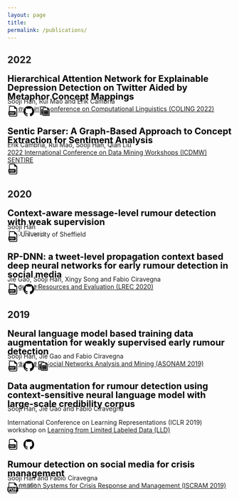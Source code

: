 ```yaml
---
layout: page
title: 
permalink: /publications/
---
```


<h2 style="text-align:left;">2022</h2>


<p style="text-align:left;font-weight:bold;font-size:20px;line-height:1.0;color:black;margin-bottom:-8px;">Hierarchical Attention Network for Explainable Depression Detection on Twitter Aided by Metaphor Concept Mappings</p> 
<span class="fancy-underline">Sooji Han</span>, Rui Mao and Erik Cambria<br>
<a href="https://coling2022.org/" target="_blank">International Conference on Computational Linguistics (COLING 2022)</a><br>
<p style="color:grey;font-size:16px;margin-top:-20px;margin-bottom:-15px;">Presenter</p>
<a href="https://aclanthology.org/2022.coling-1.9.pdf" target="_blank"><img src="../images/pdf1.png" width="24" height="24"></a> &nbsp; <a href="https://github.com/soojihan/HAN" target="_blank"><img src="../images/github1.png" width="24" height="24"></a> &nbsp; <a href="https://zenodo.org/record/7095100" target="_blank"><img src="../images/dataset1.png" width="24" height="24"></a>
    

<p style="text-align:left;font-weight:bold;font-size:20px;line-height:1.0;color:black;margin-bottom:-8px;">Sentic Parser: A Graph-Based Approach to Concept Extraction for Sentiment Analysis</p> 
Erik Cambria, Rui Mao, <span class="fancy-underline">Sooji Han</span>, Qian Liu<br>
<a href="https://sentic.net/sentire/" target="_blank">2022 International Conference on Data Mining Workshops (ICDMW) SENTIRE</a><br>
<a href="https://sentic.net/sentic-parser.pdf" target="_blank"><img src="../images/pdf1.png" width="24" height="24"></a> 
 


<h2 style="text-align:left;">2020</h2>
<p style="text-align:left;font-weight:bold;font-size:20px;line-height:1.0;color:black;margin-bottom:-8px;">Context-aware message-level rumour detection with weak supervision</p> 
<span class="fancy-underline">Sooji Han</span><br>
The University of Sheffield<br>
<p style="color:grey;font-size:16px;margin-top:-20px;margin-bottom:-15px;">PhD Thesis</p>
<a href="http://etheses.whiterose.ac.uk/27302/1/shan_finalcopy.pdf" target="_blank"><img src="../images/pdf1.png" width="24" height="24"></a>


<p style="text-align:left;font-weight:bold;font-size:20px;line-height:1.0;color:black;margin-bottom:-8px;">RP-DNN: a tweet-level propagation context based deep neural networks for early rumour detection in social media</p> 
Jie Gao, <span class="fancy-underline">Sooji Han</span>, Xingy Song and Fabio Ciravegna<br>
<a href="https://lrec2020.lrec-conf.org/en/" target="_blank">Language Resources and Evaluation (LREC 2020)</a><br>
<p style="color:grey;font-size:16px;margin-top:-20px;margin-bottom:-15px;">Presenter</p>
<a href="https://aclanthology.org/2020.lrec-1.748/" target="_blank"><img src="../images/pdf1.png" width="24" height="24"></a> &nbsp; <a href="https://github.com/soojihan/RPDNN" target="_blank"><img src="../images/github1.png" width="24" height="24"></a>


<h2 style="text-align:left;">2019</h2>

<p style="text-align:left;font-weight:bold;font-size:20px;line-height:1.0;color:black;margin-bottom:-8px;">Neural language model based training data augmentation for weakly supervised early rumour detection</p> 
 <span class="fancy-underline">Sooji Han</span>, Jie Gao and Fabio Ciravegna<br>
<a href="http://asonam.cpsc.ucalgary.ca/2019/" target="_blank">Advances in Social Networks Analysis and Mining (ASONAM 2019)</a><br>
<p style="color:grey;font-size:16px;margin-top:-20px;margin-bottom:-15px;">Presenter</p>
<a href="https://arxiv.org/pdf/1907.07033.pdf" target="_blank"><img src="../images/pdf1.png" width="24" height="24"></a>  &nbsp; <a href="https://github.com/soojihan/Multitask4Veracity" target="_blank"><img src="../images/github1.png" width="24" height="24"></a> &nbsp;<a href="https://zenodo.org/record/3269768" target="_blank"><img src="../images/dataset1.png" width="24" height="24"></a>


<p style="text-align:left;font-weight:bold;font-size:20px;line-height:1.0;color:black;margin-bottom:-8px;">Data augmentation for rumour detection using context-sensitive neural language model with large-scale credibility corpus</p> 
<span class="fancy-underline">Sooji Han</span>, Jie Gao and Fabio Ciravegna<br>
<p style="margin-bottom:-5px;"<a href="https://iclr.cc/Conferences/2019" target="_blank">International Conference on Learning Representations (ICLR 2019)</a> workshop on <a href="https://lld-workshop.github.io/" target="_blank">Learning from Limited Labeled Data (LLD)</a></p><br>
<a href="https://openreview.net/pdf?id=SyxCysRNdV" target="_blank"><img src="../images/pdf1.png" width="24" height="24"></a> &nbsp; <a href="https://github.com/soojihan/Multitask4Veracity" target="_blank"><img src="../images/github1.png" width="24" height="24"></a>

<p style="text-align:left;font-weight:bold;font-size:20px;line-height:1.0;color:black;margin-bottom:-8px;">Rumour detection on social media for crisis management</p> 
<span class="fancy-underline">Sooji Han</span> and Fabio Ciravegna<br>
<a href="https://iscram2019.webs.upv.es/" target="_blank">Information Systems for Crisis Response and Management (ISCRAM 2019)</a><br>
<p style="color:grey;font-size:16px;margin-top:-20px;margin-bottom:-15px;">Presenter</p>
<a href="https://pdfs.semanticscholar.org/8298/9a83f48551fc87734e2a2cdac69dbd312d24.pdf" target="_blank"><img src="../images/pdf.png"  width="24" height="24"></a>


